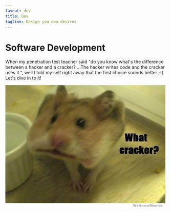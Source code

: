 ```yaml
---
layout: dev
title: Dev
tagline: Design you own desires
---
```


# Software Development

When my penetration test teacher said "do you know what's the difference between a hacker and a cracker? ...The hacker writes code and the cracker uses it.", well I told my self right away that the first choice sounds better ;-) Let's dive in to it!

<img src="./assets/images/cracker.jpg" alt="Paris" class="center"> 
